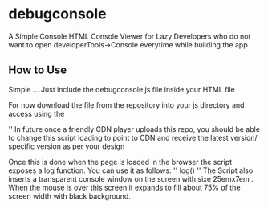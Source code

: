 # debugconsole
A Simple Console HTML Console Viewer for Lazy Developers who do not want to open developerTools->Console everytime while building the app

## How to Use
Simple ... Just include the debugconsole.js file inside your HTML file

For now download the file from the repository into your js directory and access using the <script> tag
''
<script src="/js/debugconsole.js"></script>
''
In future once a friendly CDN player uploads this repo, you should be able to change this script loading to point to CDN and receive the latest version/ specific version as per your design

Once this is done when the page is loaded in the browser the script exposes a log function. You can use it as follows:
''
log(<Your Text>)
''
The Script also inserts a transparent console window on the screen with sixe 25emx7em . When the mouse is over this screen it expands to fill about 75% of the screen width with black background.
